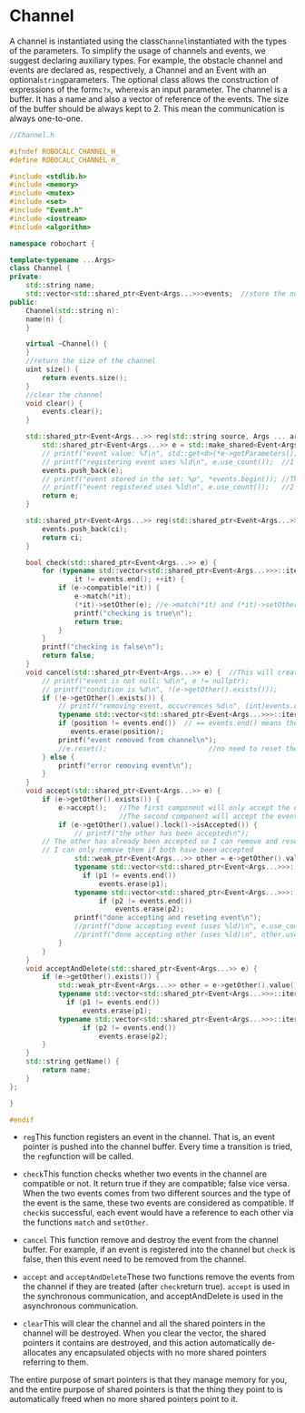 # Channel

A channel is instantiated using the class`Channel`instantiated with the types of the parameters. To simplify the usage of channels and events, we suggest declaring auxiliary types. For example, the obstacle channel and events are declared as, respectively, a Channel and an Event with an optional`string`parameters. The optional class allows the construction of expressions of the form`c?x`, where`x`is an input parameter. The channel is a buffer. It has a name and also a vector of reference of the events. The size of the buffer should be always kept to 2. This mean the communication is always one-to-one.

```cpp
//Channel.h

#ifndef ROBOCALC_CHANNEL_H_
#define ROBOCALC_CHANNEL_H_

#include <stdlib.h>
#include <memory>
#include <mutex>
#include <set>
#include "Event.h"
#include <iostream>
#include <algorithm>

namespace robochart {

template<typename ...Args>
class Channel {
private:
    std::string name;
    std::vector<std::shared_ptr<Event<Args...>>>events;  //store the number of shared event pointer in the channel
public:
    Channel(std::string n):
    name(n) {
    }

    virtual ~Channel() {
    }
    //return the size of the channel
    uint size() {
        return events.size();
    }
    //clear the channel
    void clear() {
        events.clear();
    }

    std::shared_ptr<Event<Args...>> reg(std::string source, Args ... args) {
        std::shared_ptr<Event<Args...>> e = std::make_shared<Event<Args...>>(name, source, args...);
        // printf("event value: %f\n", std::get<0>(*e->getParameters()).value());  //std::get<0>(*e->getParameters()): optional
        // printf("registering event uses %ld\n", e.use_count());  //1 ownership: e
        events.push_back(e);
        // printf("event stored in the set: %p", *events.begin()); //The channel stores the address of shared pointer; the address of the shared pointer pointing to the same object will have the same address
        // printf("event registered uses %ld\n", e.use_count());   //2 ownerships: e and the one stored in the channel; after 'return e', e goes out of scope, while another shared_pointer is stored in the channel
        return e;
    }

    std::shared_ptr<Event<Args...>> reg(std::shared_ptr<Event<Args...>> ci) {
        events.push_back(ci);
        return ci;
    }

    bool check(std::shared_ptr<Event<Args...>> e) {
        for (typename std::vector<std::shared_ptr<Event<Args...>>>::iterator it = events.begin();
                it != events.end(); ++it) {
            if (e->compatible(*it)) {
                e->match(*it);
                (*it)->setOther(e); //e->match(*it) and (*it)->setOther(e) will make sure the matched event will have a reference to each other
                printf("checking is true\n");
                return true;
            }
        }
        printf("checking is false\n");
        return false;
    }
    void cancel(std::shared_ptr<Event<Args...>> e) {  //This will create a temp new shared pointer which will be out of scope when the function terminates
        // printf("event is not null: %d\n", e != nullptr);
        // printf("condition is %d\n", !(e->getOther().exists()));
        if (!e->getOther().exists()) {
            // printf("removing event, occurrences %d\n", (int)events.count(e));
            typename std::vector<std::shared_ptr<Event<Args...>>>::iterator position = std::find(events.begin(), events.end(), e);
            if (position != events.end())  // == events.end() means the element was not found
               events.erase(position);
            printf("event removed from channel\n");
            //e.reset();                         //no need to reset the event, as it will go out of scope after the function call terminates; also if e is reset before erase, the erase wont be finished
        } else {
            printf("error removing event\n");
        }
    }
    void accept(std::shared_ptr<Event<Args...>> e) {
        if (e->getOther().exists()) {
            e->accept();   //The first component will only accept the event (but not delete the event in the channel), because e->getOther().value().lock()->isAccepted() is false;
                           //The second component will accept the event as well; but it will also delete both events in the channel, because e->getOther().value().lock()->isAccepted() becomes true.         
            if (e->getOther().value().lock()->isAccepted()) {
                // printf("the other has been accepted\n");
        // The other has already been accepted so I can remove and reset both
        // I can only remove them if both have been accepted
                std::weak_ptr<Event<Args...>> other = e->getOther().value();
                typename std::vector<std::shared_ptr<Event<Args...>>>::iterator p1 = std::find(events.begin(), events.end(), e);
                  if (p1 != events.end())
                      events.erase(p1);
                typename std::vector<std::shared_ptr<Event<Args...>>>::iterator p2 = std::find(events.begin(), events.end(), other.lock());
                      if (p2 != events.end())
                          events.erase(p2);
                printf("done accepting and reseting event\n");
                //printf("done accepting event (uses %ld)\n", e.use_count());          //2
                //printf("done accepting other (uses %ld)\n", other.use_count());      //0
            }
        }
    }
    void acceptAndDelete(std::shared_ptr<Event<Args...>> e) {
        if (e->getOther().exists()) {
            std::weak_ptr<Event<Args...>> other = e->getOther().value();
            typename std::vector<std::shared_ptr<Event<Args...>>>::iterator p1 = std::find(events.begin(), events.end(), e);
              if (p1 != events.end())
                  events.erase(p1);
            typename std::vector<std::shared_ptr<Event<Args...>>>::iterator p2 = std::find(events.begin(), events.end(), other.lock());
                  if (p2 != events.end())
                      events.erase(p2);
        }
    }
    std::string getName() {
        return name;
    }
};

}

#endif
```

* `reg`This function registers an event in the channel. That is, an event pointer is pushed into the channel buffer. Every time a transition is tried, the `reg`function will be called. 
* `check`This function checks whether two events in the channel are compatible or not. It return true if they are compatible; false vice versa. When the two events comes from two different sources and the type of the event is the same, these two events are considered as compatible. If `check`is successful, each event would have a reference to each other via the functions `match` and `setOther`.

* `cancel` This function remove and destroy the event from the channel buffer. For example, if an event is registered into the channel but `check` is false, then this event need to be removed from the channel.

* `accept` and `acceptAndDelete`These two functions remove the events from the channel if they are treated \(after `check`return true\). `accept` is used in the synchronous communication, and acceptAndDelete is used in the asynchronous communication.

* `clear`This will clear the channel and all the shared pointers in the channel will be destroyed. When you clear the vector, the shared pointers it contains are destroyed, and this action automatically de-allocates any encapsulated objects with no more shared pointers referring to them.

The entire purpose of smart pointers is that they manage memory for you, and the entire purpose of shared pointers is that the thing they point to is automatically freed when no more shared pointers point to it.

